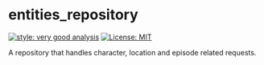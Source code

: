 # entities_repository

[![style: very good analysis][very_good_analysis_badge]][very_good_analysis_link]
[![License: MIT][license_badge]][license_link]

A repository that handles character, location and episode related requests.

[license_badge]: https://img.shields.io/badge/license-MIT-blue.svg
[license_link]: https://opensource.org/licenses/MIT
[very_good_analysis_badge]: https://img.shields.io/badge/style-very_good_analysis-B22C89.svg
[very_good_analysis_link]: https://pub.dev/packages/very_good_analysis
